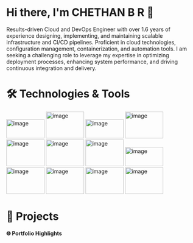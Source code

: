 # Hi there, I'm CHETHAN B R 👋
Results-driven Cloud and DevOps Engineer with over 1.6 years of experience designing, implementing, and maintaining scalable infrastructure and CI/CD pipelines. Proficient in cloud technologies, configuration management, containerization, and automation tools. I am seeking a challenging role to leverage my expertise in optimizing deployment processes, enhancing system performance, and driving continuous integration and delivery.

# 🛠️ Technologies & Tools
<img width="100" height="50" alt="image" src="https://github.com/user-attachments/assets/af9e4309-8944-4f08-954a-334b9f1b28e9" />
<img width="100" height="70" alt="image" src="https://github.com/user-attachments/assets/c43c2817-4a47-45c6-91a6-2831b8a2e9fc" />
<img width="100" height="50" alt="image" src="https://github.com/user-attachments/assets/a97ce3f5-18b9-4479-907c-a916194567c5" />
<img width="100" height="70" alt="image" src="https://github.com/user-attachments/assets/28e7e987-9307-48d0-ab09-e0e96ab698a2" />
<img width="100" height="70" alt="image" src="https://github.com/user-attachments/assets/e4831ac9-bca5-4a9f-a3aa-451c02bc447e" />
<img width="100" height="70" alt="image" src="https://github.com/user-attachments/assets/d10f9e95-5224-4611-9609-cb19e6de89e3" />
<img width="100" height="70" alt="image" src="https://github.com/user-attachments/assets/4e13a0e3-5e9b-4a54-bdfd-fcd01d5e1037" />
<img width="100" height="50" alt="image" src="https://github.com/user-attachments/assets/e0e075e9-0dad-4801-8f9f-5d933fdba2ab" />
<img width="100" height="70" alt="image" src="https://github.com/user-attachments/assets/ee700378-1247-4a9c-b768-a1c5ba75bcb2" />
<img width="100" height="70" alt="image" src="https://github.com/user-attachments/assets/37b07bad-d031-4aa3-aa50-cb2c23605b29" />
<img width="100" height="70" alt="image" src="https://github.com/user-attachments/assets/96248c2e-3758-4662-8ba7-d62d10f7f54e" />
<img width="100" height="70" alt="image" src="https://github.com/user-attachments/assets/e44565bd-5a62-43de-aee6-edc761cf951d" />



# 📝 Projects

**🌐 Portfolio Highlights**








<!--
**chethanbrp/chethanbrp** is a ✨ _special_ ✨ repository because its `README.md` (this file) appears on your GitHub profile.

Here are some ideas to get you started:

- 🔭 I’m currently working on ...
- 🌱 I’m currently learning ...
- 👯 I’m looking to collaborate on ...
- 🤔 I’m looking for help with ...
- 💬 Ask me about ...
- 📫 How to reach me: ...
- 😄 Pronouns: ...
- ⚡ Fun fact: ...
-->

